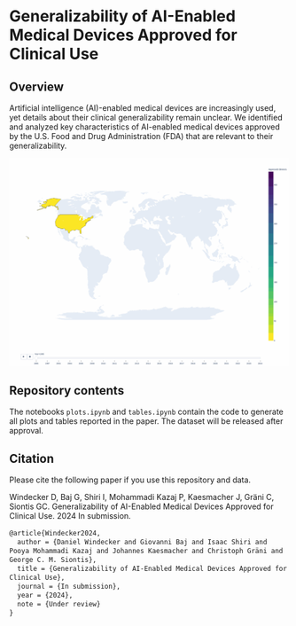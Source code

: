 # Generalizability of AI-Enabled Medical Devices Approved for Clinical Use

## Overview
Artificial intelligence (AI)-enabled medical devices are increasingly used, yet details about their clinical generalizability remain unclear.
We identified and analyzed key characteristics of AI-enabled medical devices approved by the U.S. Food and Drug Administration (FDA) that are relevant to their generalizability.

[//]: # (![alt Abstract]&#40;plots/Figure2_cropped.png&#41;)
![alt Abstract](plots/Figure2_time.gif)

## Repository contents
The notebooks `plots.ipynb` and `tables.ipynb` contain the code to generate all plots and tables reported in the paper.
The dataset will be released after approval.

[//]: # (`dataset_fda_devices.xlsx` is the cleaned dataset used for all the analysis.)


## Citation
Please cite the following paper if you use this repository and data.

Windecker D, Baj G, Shiri I, Mohammadi Kazaj P, Kaesmacher J, Gräni C, Siontis GC. Generalizability of AI-Enabled Medical Devices Approved for Clinical Use. 2024 In submission.

```
@article{Windecker2024,
  author = {Daniel Windecker and Giovanni Baj and Isaac Shiri and Pooya Mohammadi Kazaj and Johannes Kaesmacher and Christoph Gräni and George C. M. Siontis},
  title = {Generalizability of AI-Enabled Medical Devices Approved for Clinical Use},
  journal = {In submission},
  year = {2024},
  note = {Under review}
}

```
